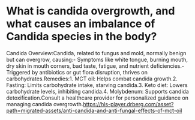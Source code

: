 # What is candida overgrowth, and what causes an imbalance of Candida species in the body?

Candida Overview:Candida, related to fungus and mold, normally benign but can overgrow, causing:- Symptoms like white tongue, burning mouth, dry skin in mouth corners, bad taste, fatigue, and nutrient deficiencies.- Triggered by antibiotics or gut flora disruption, thrives on carbohydrates.Remedies:1. MCT oil: Helps combat candida growth.2. Fasting: Limits carbohydrate intake, starving candida.3. Keto diet: Lowers carbohydrate levels, inhibiting candida.4. Molybdenum: Supports candida detoxification.Consult a healthcare provider for personalized guidance on managing candida overgrowth.https://hls-player.drberg.com/asset?path=migrated-assets/anti-candida-and-anti-fungal-effects-of-mct-oil